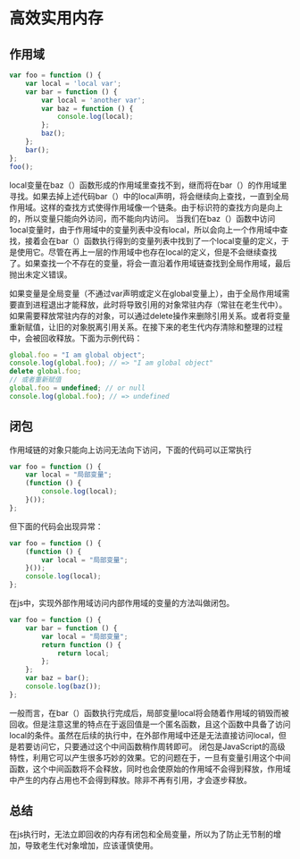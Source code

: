 # 高效实用内存

## 作用域
```javascript
var foo = function () { 
    var local = 'local var'; 
    var bar = function () { 
        var local = 'another var'; 
        var baz = function () { 
            console.log(local); 
        }; 
        baz(); 
    }; 
    bar(); 
}; 
foo();
```
local变量在baz（）函数形成的作用域里查找不到，继而将在bar（）的作用域里寻找。如果去掉上述代码bar（）中的local声明，将会继续向上查找，一直到全局作用域。这样的查找方式使得作用域像一个链条。由于标识符的查找方向是向上的，所以变量只能向外访问，而不能向内访问。
当我们在baz（）函数中访问1ocal变量时，由于作用域中的变量列表中没有local，所以会向上一个作用域中查找，接着会在bar（）函数执行得到的变量列表中找到了一个local变量的定义，于是使用它。尽管在再上一层的作用域中也存在local的定义，但是不会继续查找了。如果查找一个不存在的变量，将会一直沿着作用域链查找到全局作用域，最后抛出未定义错误。

如果变量是全局变量（不通过var声明或定义在global变量上），由于全局作用域需要直到进程退出才能释放，此时将导致引用的对象常驻内存（常驻在老生代中）。如果需要释放常驻内存的对象，可以通过delete操作来删除引用关系。或者将变量重新赋值，让旧的对象脱离引用关系。在接下来的老生代内存清除和整理的过程中，会被回收释放。下面为示例代码：
```javascript
global.foo = "I am global object"; 
console.log(global.foo); // => "I am global object" 
delete global.foo; 
// 或者重新赋值
global.foo = undefined; // or null 
console.log(global.foo); // => undefined
```

## 闭包
作用域链的对象只能向上访问无法向下访问，下面的代码可以正常执行
```javascript
var foo = function () { 
    var local = "局部变量"; 
    (function () { 
        console.log(local); 
    }()); 
};
```
但下面的代码会出现异常：
```javascript
var foo = function () { 
    (function () { 
        var local = "局部变量"; 
    }()); 
    console.log(local); 
};
```
在js中，实现外部作用域访问内部作用域的变量的方法叫做闭包。
```javascript
var foo = function () { 
    var bar = function () { 
        var local = "局部变量"; 
        return function () { 
            return local; 
        }; 
    }; 
    var baz = bar(); 
    console.log(baz()); 
};
```
一般而言，在bar（）函数执行完成后，局部变量local将会随着作用域的销毁而被回收。但是注意这里的特点在于返回值是一个匿名函数，且这个函数中具备了访问local的条件。虽然在后续的执行中，在外部作用域中还是无法直接访问local，但是若要访问它，只要通过这个中间函数稍作周转即可。
闭包是JavaScript的高级特性，利用它可以产生很多巧妙的效果。它的问题在于，一旦有变量引用这个中间函数，这个中间函数将不会释放，同时也会使原始的作用域不会得到释放，作用域中产生的内存占用也不会得到释放。除非不再有引用，才会逐步释放。

## 总结
在js执行时，无法立即回收的内存有闭包和全局变量，所以为了防止无节制的增加，导致老生代对象增加，应该谨慎使用。